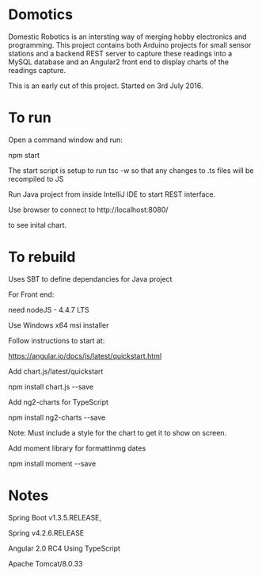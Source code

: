 Domotics
========

Domestic Robotics is an intersting way of merging hobby electronics and programming. This project contains both Arduino projects for small sensor stations and a backend REST server to capture these readings into a MySQL database and an Angular2 front end to display charts of the readings capture.

This is an early cut of this project. Started on 3rd July 2016.

To run
======

Open a command window and run:

npm start

The start script is setup to run tsc -w so that any changes to .ts files will be recompiled to JS

Run Java project from inside IntelliJ IDE to start REST interface.

Use browser to connect to http://localhost:8080/

to see inital chart.

To rebuild 
==========

Uses SBT to define dependancies for Java project

For Front end:

need nodeJS - 4.4.7 LTS

Use Windows x64 msi installer

Follow instructions to start at:

https://angular.io/docs/js/latest/quickstart.html

Add chart.js/latest/quickstart

npm install chart.js --save

Add ng2-charts for TypeScript

npm install ng2-charts --save

Note: Must include a style for the chart to get it to show on screen.

Add moment library for formattinmg dates

npm install moment --save

Notes
=====

Spring Boot v1.3.5.RELEASE,

Spring v4.2.6.RELEASE

Angular 2.0 RC4 Using TypeScript

Apache Tomcat/8.0.33